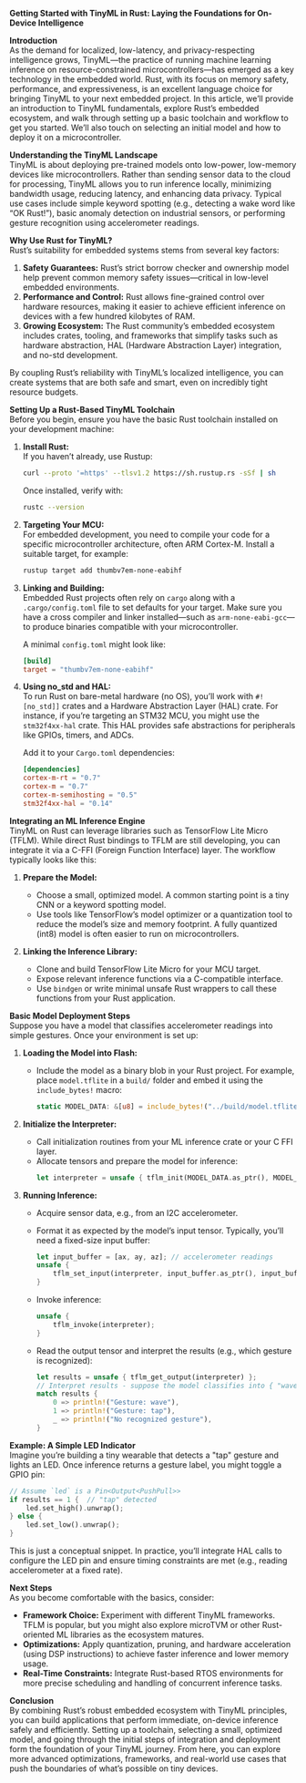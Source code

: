 **Getting Started with TinyML in Rust: Laying the Foundations for On-Device Intelligence**

**Introduction**  
As the demand for localized, low-latency, and privacy-respecting intelligence grows, TinyML—the practice of running machine learning inference on resource-constrained microcontrollers—has emerged as a key technology in the embedded world. Rust, with its focus on memory safety, performance, and expressiveness, is an excellent language choice for bringing TinyML to your next embedded project. In this article, we’ll provide an introduction to TinyML fundamentals, explore Rust’s embedded ecosystem, and walk through setting up a basic toolchain and workflow to get you started. We’ll also touch on selecting an initial model and how to deploy it on a microcontroller.

**Understanding the TinyML Landscape**  
TinyML is about deploying pre-trained models onto low-power, low-memory devices like microcontrollers. Rather than sending sensor data to the cloud for processing, TinyML allows you to run inference locally, minimizing bandwidth usage, reducing latency, and enhancing data privacy. Typical use cases include simple keyword spotting (e.g., detecting a wake word like “OK Rust!”), basic anomaly detection on industrial sensors, or performing gesture recognition using accelerometer readings.

**Why Use Rust for TinyML?**  
Rust’s suitability for embedded systems stems from several key factors:

1. **Safety Guarantees:** Rust’s strict borrow checker and ownership model help prevent common memory safety issues—critical in low-level embedded environments.
2. **Performance and Control:** Rust allows fine-grained control over hardware resources, making it easier to achieve efficient inference on devices with a few hundred kilobytes of RAM.
3. **Growing Ecosystem:** The Rust community’s embedded ecosystem includes crates, tooling, and frameworks that simplify tasks such as hardware abstraction, HAL (Hardware Abstraction Layer) integration, and no-std development.

By coupling Rust’s reliability with TinyML’s localized intelligence, you can create systems that are both safe and smart, even on incredibly tight resource budgets.

**Setting Up a Rust-Based TinyML Toolchain**  
Before you begin, ensure you have the basic Rust toolchain installed on your development machine:

1. **Install Rust:**  
   If you haven’t already, use Rustup:  
   ```bash
   curl --proto '=https' --tlsv1.2 https://sh.rustup.rs -sSf | sh
   ```
   
   Once installed, verify with:  
   ```bash
   rustc --version
   ```

2. **Targeting Your MCU:**  
   For embedded development, you need to compile your code for a specific microcontroller architecture, often ARM Cortex-M. Install a suitable target, for example:  
   ```bash
   rustup target add thumbv7em-none-eabihf
   ```

3. **Linking and Building:**  
   Embedded Rust projects often rely on `cargo` along with a `.cargo/config.toml` file to set defaults for your target. Make sure you have a cross compiler and linker installed—such as `arm-none-eabi-gcc`—to produce binaries compatible with your microcontroller.

   A minimal `config.toml` might look like:
   ```toml
   [build]
   target = "thumbv7em-none-eabihf"
   ```

4. **Using no_std and HAL:**  
   To run Rust on bare-metal hardware (no OS), you’ll work with `#![no_std]]` crates and a Hardware Abstraction Layer (HAL) crate. For instance, if you’re targeting an STM32 MCU, you might use the `stm32f4xx-hal` crate. This HAL provides safe abstractions for peripherals like GPIOs, timers, and ADCs.

   Add it to your `Cargo.toml` dependencies:
   ```toml
   [dependencies]
   cortex-m-rt = "0.7"
   cortex-m = "0.7"
   cortex-m-semihosting = "0.5"
   stm32f4xx-hal = "0.14"
   ```

**Integrating an ML Inference Engine**  
TinyML on Rust can leverage libraries such as TensorFlow Lite Micro (TFLM). While direct Rust bindings to TFLM are still developing, you can integrate it via a C-FFI (Foreign Function Interface) layer. The workflow typically looks like this:

1. **Prepare the Model:**  
   - Choose a small, optimized model. A common starting point is a tiny CNN or a keyword spotting model.  
   - Use tools like TensorFlow’s model optimizer or a quantization tool to reduce the model’s size and memory footprint. A fully quantized (int8) model is often easier to run on microcontrollers.

2. **Linking the Inference Library:**  
   - Clone and build TensorFlow Lite Micro for your MCU target.  
   - Expose relevant inference functions via a C-compatible interface.
   - Use `bindgen` or write minimal unsafe Rust wrappers to call these functions from your Rust application.

**Basic Model Deployment Steps**  
Suppose you have a model that classifies accelerometer readings into simple gestures. Once your environment is set up:

1. **Loading the Model into Flash:**  
   - Include the model as a binary blob in your Rust project. For example, place `model.tflite` in a `build/` folder and embed it using the `include_bytes!` macro:
     ```rust
     static MODEL_DATA: &[u8] = include_bytes!("../build/model.tflite");
     ```
   
2. **Initialize the Interpreter:**  
   - Call initialization routines from your ML inference crate or your C FFI layer.  
   - Allocate tensors and prepare the model for inference:
     ```rust
     let interpreter = unsafe { tflm_init(MODEL_DATA.as_ptr(), MODEL_DATA.len()) };
     ```

3. **Running Inference:**  
   - Acquire sensor data, e.g., from an I2C accelerometer.  
   - Format it as expected by the model’s input tensor. Typically, you’ll need a fixed-size input buffer:
     ```rust
     let input_buffer = [ax, ay, az]; // accelerometer readings
     unsafe {
         tflm_set_input(interpreter, input_buffer.as_ptr(), input_buffer.len());
     }
     ```
   
   - Invoke inference:
     ```rust
     unsafe {
         tflm_invoke(interpreter);
     }
     ```
   
   - Read the output tensor and interpret the results (e.g., which gesture is recognized):
     ```rust
     let results = unsafe { tflm_get_output(interpreter) };
     // Interpret results - suppose the model classifies into { "wave", "tap", "none" }
     match results {
         0 => println!("Gesture: wave"),
         1 => println!("Gesture: tap"),
         _ => println!("No recognized gesture"),
     }
     ```

**Example: A Simple LED Indicator**  
Imagine you’re building a tiny wearable that detects a "tap" gesture and lights an LED. Once inference returns a gesture label, you might toggle a GPIO pin:

```rust
// Assume `led` is a Pin<Output<PushPull>>
if results == 1 {  // "tap" detected
    led.set_high().unwrap();
} else {
    led.set_low().unwrap();
}
```

This is just a conceptual snippet. In practice, you’ll integrate HAL calls to configure the LED pin and ensure timing constraints are met (e.g., reading accelerometer at a fixed rate).

**Next Steps**  
As you become comfortable with the basics, consider:

- **Framework Choice:** Experiment with different TinyML frameworks. TFLM is popular, but you might also explore microTVM or other Rust-oriented ML libraries as the ecosystem matures.
- **Optimizations:** Apply quantization, pruning, and hardware acceleration (using DSP instructions) to achieve faster inference and lower memory usage.
- **Real-Time Constraints:** Integrate Rust-based RTOS environments for more precise scheduling and handling of concurrent inference tasks.

**Conclusion**  
By combining Rust’s robust embedded ecosystem with TinyML principles, you can build applications that perform immediate, on-device inference safely and efficiently. Setting up a toolchain, selecting a small, optimized model, and going through the initial steps of integration and deployment form the foundation of your TinyML journey. From here, you can explore more advanced optimizations, frameworks, and real-world use cases that push the boundaries of what’s possible on tiny devices.

